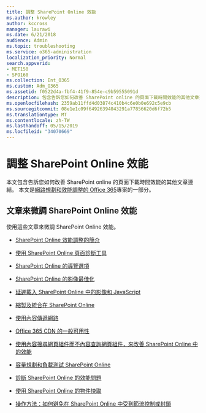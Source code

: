 ```yaml
---
title: 調整 SharePoint Online 效能
ms.author: krowley
author: kccross
manager: laurawi
ms.date: 6/21/2018
audience: Admin
ms.topic: troubleshooting
ms.service: o365-administration
localization_priority: Normal
search.appverid:
- MET150
- SPO160
ms.collection: Ent_O365
ms.custom: Adm_O365
ms.assetid: f0522d4a-fbf4-41f9-854e-c9b59555091d
description: 包含告訴您如何改善 SharePoint online 的頁面下載時間效能的其他文章連結。
ms.openlocfilehash: 2359ab11ffd4d03874c410b4c6e0b0e692c5e9cb
ms.sourcegitcommit: 08e1e1c09f64926394043291a77856620d6f72b5
ms.translationtype: MT
ms.contentlocale: zh-TW
ms.lasthandoff: 05/15/2019
ms.locfileid: "34070669"
---
```

# <a name="tune-sharepoint-online-performance"></a>調整 SharePoint Online 效能

本文包含告訴您如何改善 SharePoint online 的頁面下載時間效能的其他文章連結。 本文是[網路規劃和效能調整的 Office 365](https://aka.ms/tune)專案的一部分。
   
## <a name="articles-about-fine-tuning-sharepoint-online-performance"></a>文章來微調 SharePoint Online 效能

使用這些文章來微調 SharePoint Online 效能。
  
- [SharePoint Online 效能調整的簡介](introduction-to-performance-tuning-for-sharepoint-online.md)
    
- [使用 SharePoint Online 頁面診斷工具](page-diagnostics-for-spo.md)
    
- [SharePoint Online 的導覽選項](navigation-options-for-sharepoint-online.md)
    
- [SharePoint Online 的影像最佳化](image-optimization-for-sharepoint-online.md)
    
- [延遲載入 SharePoint Online 中的影像和 JavaScript](delay-loading-images-and-javascript-in-sharepoint-online.md)
    
- [縮製及統合在 SharePoint Online](minification-and-bundling-in-sharepoint-online.md)
    
- [使用內容傳遞網路](using-content-delivery-networks-with-sharepoint-online.md)
    
 - [Office 365 CDN 的一般可用性](https://dev.office.com/blogs/general-availability-of-office-365-cdn)
    
- [使用內容搜尋網頁組件而不內容查詢網頁組件，來改善 SharePoint Online 中的效能](using-content-search-web-part-instead-of-content-query-web-part-to-improve-perfo.md)
    
- [容量規劃和負載測試 SharePoint Online](capacity-planning-and-load-testing-sharepoint-online.md)
    
- [診斷 SharePoint Online 的效能問題](diagnosing-performance-issues-with-sharepoint-online.md)
    
- [使用 SharePoint Online 的物件快取](using-the-object-cache-with-sharepoint-online.md)
    
- [操作方法：如何避免在 SharePoint Online 中受到節流控制或封鎖](https://msdn.microsoft.com/en-us/library/office/dn889829.aspx)
    

